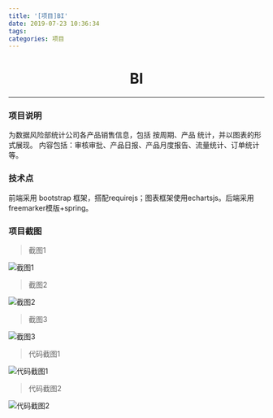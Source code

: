 ```yaml
---
title: '[项目]BI'
date: 2019-07-23 10:36:34
tags:
categories: 项目
---
```


# <center>BI</center>

---------

### 项目说明
为数据风险部统计公司各产品销售信息，包括 按周期、产品 统计，并以图表的形式展现。
内容包括：审核审批、产品日报、产品月度报告、流量统计、订单统计等。


### 技术点
前端采用 bootstrap 框架，搭配requirejs；图表框架使用echartsjs。后端采用 freemarker模版+spring。


### 项目截图
>截图1

![截图1](/images/BI/1.png "截图1")

>截图2

![截图2](/images/BI/2.png "截图2")

>截图3

![截图3](/images/BI/3.png "截图3")

>代码截图1

![代码截图1](/images/BI/c01.png "代码截图1")

>代码截图2

![代码截图2](/images/BI/c1.png "代码截图2")
